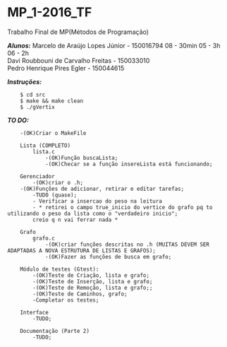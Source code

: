 # MP_1-2016_TF
Trabalho Final de MP(Métodos de Programação)  

***Alunos:***
Marcelo de Araújo Lopes Júnior - 150016794 08 - 30min 05 - 3h 06 - 2h  
Davi Roubbouni de Carvalho Freitas - 150033010  
Pedro Henrique Pires Egler - 150044615  

***Instruções:***
```
	$ cd src
	$ make && make clean
	$ ./gVertix
```

***TO DO:***
```
	-(OK)Criar o MakeFile

	Lista (COMPLETO)
  		lista.c
    		-(OK)Função buscaLista;
    		-(OK)Checar se a função insereLista está funcionando;

    Gerenciador
    	-(OK)criar o .h;
	-(OK)Funções de adicionar, retirar e editar tarefas;
        -TUDO (quase);
        - Verificar a insercao do peso na leitura
        - * retirei o campo true_inicio do vertice do grafo pq to utilizando o peso da lista como o "verdadeiro inicio";
        creio q n vai ferrar nada *

    Grafo
    	grafo.c
    		-(OK)criar funções descritas no .h (MUITAS DEVEM SER ADAPTADAS A NOVA ESTRUTURA DE LISTAS E GRAFOS);
            -(OK)Fazer as funções de busca em grafo;

    Módulo de testes (Gtest):
        -(OK)Teste de Criação, lista e grafo;
        -(OK)Teste de Inserção, lista e grafo;
        -(OK)Teste de Remoção, lista e grafo;;
        -(OK)Teste de Caminhos, grafo;
    	-Completar os testes;

    Interface
    	-TUDO;

    Documentação (Parte 2)
    	-TUDO;
```
